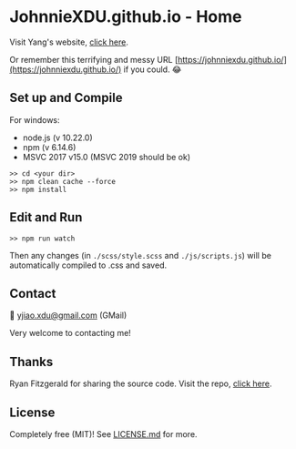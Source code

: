 # JohnnieXDU.github.io - Home



Visit Yang's website, [click here](JohnnieXDU.github.io). 



Or remember this terrifying and messy URL [https://johnniexdu.github.io/](https://johnniexdu.github.io/) if you could. :joy:



## Set up and Compile

For windows:

- node.js (v 10.22.0)
- npm (v 6.14.6)
- MSVC 2017 v15.0 (MSVC 2019 should be ok)



```shell
>> cd <your dir>
>> npm clean cache --force
>> npm install
```



## Edit and Run

```shell
>> npm run watch
```



Then any changes (in `./scss/style.scss` and `./js/scripts.js`) will be automatically compiled to .css and saved.



## Contact

:email: yjiao.xdu@gmail.com (GMail)

Very welcome to contacting me!



## Thanks 

Ryan Fitzgerald for sharing the source code. Visit the repo, [click here](https://github.com/RyanFitzgerald/devportfolio).



## License

Completely free (MIT)! See [LICENSE.md](LICENSE.md) for more.
